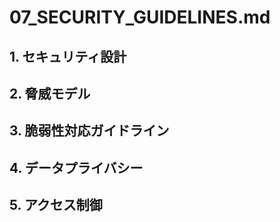 # 07_SECURITY_GUIDELINES.md

## 1. セキュリティ設計

## 2. 脅威モデル

## 3. 脆弱性対応ガイドライン

## 4. データプライバシー

## 5. アクセス制御

